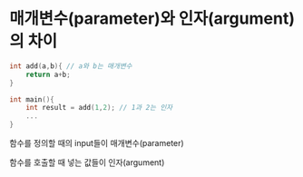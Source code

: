 # 매개변수(parameter)와 인자(argument)의 차이

```cpp
int add(a,b){ // a와 b는 매개변수
    return a+b;
}

int main(){
    int result = add(1,2); // 1과 2는 인자
    ...
}
```

함수를 정의할 때의 input들이 매개변수(parameter)

함수를 호출할 때 넣는 값들이 인자(argument)